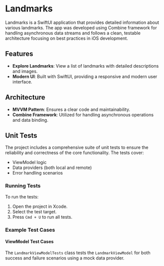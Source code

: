 # Landmarks

Landmarks is a SwiftUI application that provides detailed information about various landmarks. The app was developed using Combine framework for handling asynchronous data streams and follows a clean, testable architecture focusing on best practices in iOS development.

## Features

- **Explore Landmarks**: View a list of landmarks with detailed descriptions and images.
- **Modern UI**: Built with SwiftUI, providing a responsive and modern user interface.

## Architecture

- **MVVM Pattern**: Ensures a clear code and maintainability.
- **Combine Framework**: Utilized for handling asynchronous operations and data binding.

## Unit Tests

The project includes a comprehensive suite of unit tests to ensure the reliability and correctness of the core functionality. The tests cover:
- ViewModel logic
- Data providers (both local and remote)
- Error handling scenarios

### Running Tests

To run the tests:
1. Open the project in Xcode.
2. Select the test target.
3. Press `Cmd + U` to run all tests.

### Example Test Cases

#### ViewModel Test Cases

The `LandmarkViewModelTests` class tests the `LandmarkViewModel` for both success and failure scenarios using a mock data provider.




